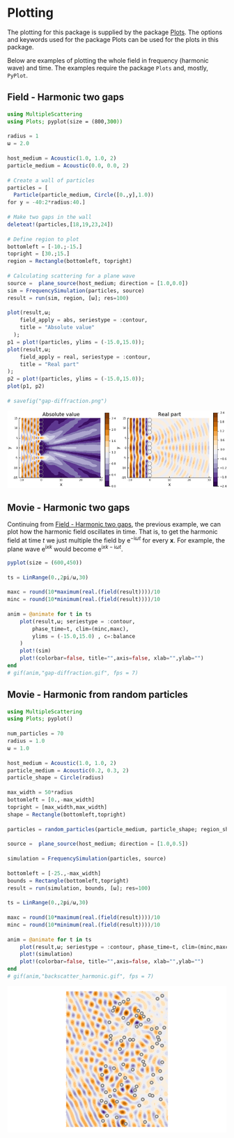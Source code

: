 # Plotting

The plotting for this package is supplied by the package [Plots](http://docs.juliaplots.org). The options and keywords used for the package Plots can be used for the plots in this package.

Below are examples of plotting the whole field in frequency (harmonic wave) and time. The examples require the package `Plots` and, mostly, `PyPlot`.

## Field - Harmonic two gaps
```julia
using MultipleScattering
using Plots; pyplot(size = (800,300))

radius = 1
ω = 2.0

host_medium = Acoustic(1.0, 1.0, 2)
particle_medium = Acoustic(0.0, 0.0, 2)

# Create a wall of particles
particles = [
  Particle(particle_medium, Circle([0.,y],1.0))
for y = -40:2*radius:40.]

# Make two gaps in the wall
deleteat!(particles,[18,19,23,24])

# Define region to plot
bottomleft = [-10.;-15.]
topright = [30.;15.]
region = Rectangle(bottomleft, topright)

# Calculating scattering for a plane wave
source =  plane_source(host_medium; direction = [1.0,0.0])
sim = FrequencySimulation(particles, source)
result = run(sim, region, [ω]; res=100)

plot(result,ω;
    field_apply = abs, seriestype = :contour,
    title = "Absolute value"
  );
p1 = plot!(particles, ylims = (-15.0,15.0));  
plot(result,ω;
    field_apply = real, seriestype = :contour,
    title = "Real part"
);
p2 = plot!(particles, ylims = (-15.0,15.0));
plot(p1, p2)

# savefig("gap-diffraction.png")
```
![](../assets/slit-diffraction.png)

## Movie - Harmonic two gaps
Continuing from [Field - Harmonic two gaps](@ref), the previous example, we can plot how the harmonic field oscillates in time. That is, to get the harmonic field at time $t$ we just multiple the field by $\mathrm e^{-\mathrm i \omega t}$ for every $\mathbf x$. For example, the plane wave $\mathrm e^{\mathrm i x k}$ would become $\mathrm e^{\mathrm i x k -\mathrm i \omega t}$.   

```julia
pyplot(size = (600,450))

ts = LinRange(0.,2pi/ω,30)

maxc = round(10*maximum(real.(field(result))))/10
minc = round(10*minimum(real.(field(result))))/10

anim = @animate for t in ts
    plot(result,ω; seriestype = :contour,
        phase_time=t, clim=(minc,maxc),
        ylims = (-15.0,15.0) , c=:balance
    )
    plot!(sim)
    plot!(colorbar=false, title="",axis=false, xlab="",ylab="")
end
# gif(anim,"gap-diffraction.gif", fps = 7)

```

## Movie - Harmonic from random particles

```julia
using MultipleScattering
using Plots; pyplot()

num_particles = 70
radius = 1.0
ω = 1.0

host_medium = Acoustic(1.0, 1.0, 2)
particle_medium = Acoustic(0.2, 0.3, 2)
particle_shape = Circle(radius)

max_width = 50*radius
bottomleft = [0.,-max_width]
topright = [max_width,max_width]
shape = Rectangle(bottomleft,topright)

particles = random_particles(particle_medium, particle_shape; region_shape = shape, num_particles = num_particles)

source =  plane_source(host_medium; direction = [1.0,0.5])

simulation = FrequencySimulation(particles, source)

bottomleft = [-25.,-max_width]
bounds = Rectangle(bottomleft,topright)
result = run(simulation, bounds, [ω]; res=100)

ts = LinRange(0.,2pi/ω,30)

maxc = round(10*maximum(real.(field(result))))/10
minc = round(10*minimum(real.(field(result))))/10

anim = @animate for t in ts
    plot(result,ω; seriestype = :contour, phase_time=t, clim=(minc,maxc), c=:balance)
    plot!(simulation)
    plot!(colorbar=false, title="",axis=false, xlab="",ylab="")
end
# gif(anim,"backscatter_harmonic.gif", fps = 7)
```
![backscattering from harmonic wave](../assets/backscatter_harmonic.gif)
